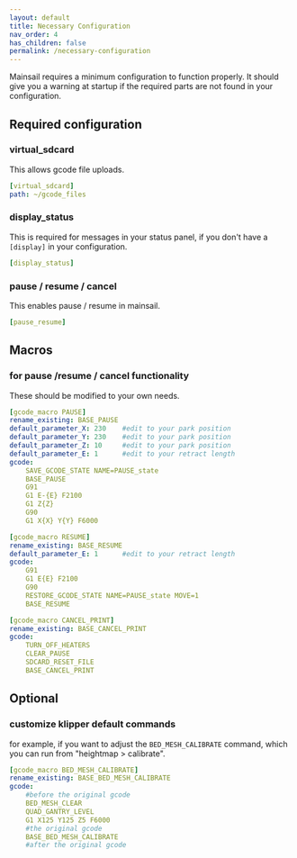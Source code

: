```yaml
---
layout: default
title: Necessary Configuration
nav_order: 4
has_children: false
permalink: /necessary-configuration
---
```


Mainsail requires a minimum configuration to function properly. It should give you a warning at startup if the required parts are not found in your configuration.

## Required configuration
### virtual_sdcard
This allows gcode file uploads.
```yaml
[virtual_sdcard]
path: ~/gcode_files
```

### display_status
This is required for messages in your status panel, if you don't have a `[display]` in your configuration.
```yaml
[display_status]
```

### pause / resume / cancel
This enables pause / resume in mainsail.

```yaml
[pause_resume]
```

## Macros
### for pause /resume / cancel functionality
These should be modified to your own needs.
```yaml
[gcode_macro PAUSE]
rename_existing: BASE_PAUSE
default_parameter_X: 230    #edit to your park position
default_parameter_Y: 230    #edit to your park position
default_parameter_Z: 10     #edit to your park position
default_parameter_E: 1      #edit to your retract length
gcode:
    SAVE_GCODE_STATE NAME=PAUSE_state
    BASE_PAUSE
    G91
    G1 E-{E} F2100
    G1 Z{Z}
    G90
    G1 X{X} Y{Y} F6000
```

```yaml
[gcode_macro RESUME]
rename_existing: BASE_RESUME
default_parameter_E: 1      #edit to your retract length
gcode:
    G91
    G1 E{E} F2100
    G90
    RESTORE_GCODE_STATE NAME=PAUSE_state MOVE=1
    BASE_RESUME
```

```yaml
[gcode_macro CANCEL_PRINT]
rename_existing: BASE_CANCEL_PRINT
gcode:
    TURN_OFF_HEATERS
    CLEAR_PAUSE
    SDCARD_RESET_FILE
    BASE_CANCEL_PRINT
```

## Optional

### customize klipper default commands
for example, if you want to adjust the `BED_MESH_CALIBRATE` command, which you can run from "heightmap > calibrate".
```yaml
[gcode_macro BED_MESH_CALIBRATE]
rename_existing: BASE_BED_MESH_CALIBRATE
gcode:
    #before the original gcode
    BED_MESH_CLEAR
    QUAD_GANTRY_LEVEL
    G1 X125 Y125 Z5 F6000
    #the original gcode
    BASE_BED_MESH_CALIBRATE
    #after the original gcode
```
